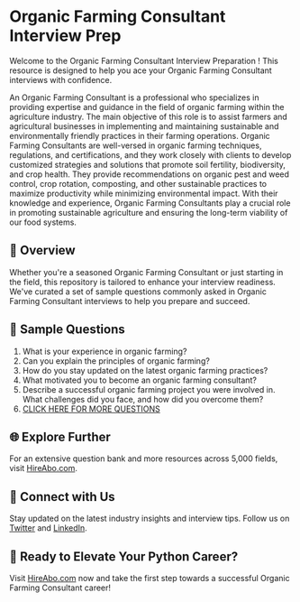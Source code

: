 # Organic Farming Consultant Interview Prep

Welcome to the Organic Farming Consultant Interview Preparation ! This resource is designed to help you ace your Organic Farming Consultant interviews with confidence.

An Organic Farming Consultant is a professional who specializes in providing expertise and guidance in the field of organic farming within the agriculture industry. The main objective of this role is to assist farmers and agricultural businesses in implementing and maintaining sustainable and environmentally friendly practices in their farming operations. Organic Farming Consultants are well-versed in organic farming techniques, regulations, and certifications, and they work closely with clients to develop customized strategies and solutions that promote soil fertility, biodiversity, and crop health. They provide recommendations on organic pest and weed control, crop rotation, composting, and other sustainable practices to maximize productivity while minimizing environmental impact. With their knowledge and experience, Organic Farming Consultants play a crucial role in promoting sustainable agriculture and ensuring the long-term viability of our food systems.

## 🚀 Overview

Whether you're a seasoned Organic Farming Consultant or just starting in the field, this repository is tailored to enhance your interview readiness. We've curated a set of sample questions commonly asked in Organic Farming Consultant interviews to help you prepare and succeed.

## 📝 Sample Questions

1. What is your experience in organic farming?
2. Can you explain the principles of organic farming?
3. How do you stay updated on the latest organic farming practices?
4. What motivated you to become an organic farming consultant?
5. Describe a successful organic farming project you were involved in. What challenges did you face, and how did you overcome them?
6. [CLICK HERE FOR MORE QUESTIONS](https://hireabo.com/job/10_0_14/Organic%20Farming%20Consultant)

## 🌐 Explore Further

For an extensive question bank and more resources across 5,000 fields, visit [HireAbo.com](https://www.hireabo.com).

## 📱 Connect with Us

Stay updated on the latest industry insights and interview tips. Follow us on [Twitter](https://twitter.com/hireabo) and [LinkedIn](https://www.linkedin.com/in/hire-abo-3609972a8/).

## 🚀 Ready to Elevate Your Python Career?

Visit [HireAbo.com](https://www.hireabo.com) now and take the first step towards a successful Organic Farming Consultant career!